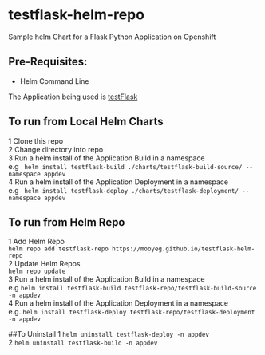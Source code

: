 # testflask-helm-repo

Sample helm Chart for a Flask Python Application on Openshift<br/>

## Pre-Requisites:<br/> 
- Helm Command Line

The Application being used is [testFlask](https://github.com/MoOyeg/testFlask.git)<br/>

## To run from Local Helm Charts
1 Clone this repo<br/>
2 Change directory into repo<br/>
3 Run a helm install of the Application Build in a namespace<br/>
e.g ``` helm install testflask-build ./charts/testflask-build-source/ --namespace appdev```<br/>
4 Run a helm install of the Application Deployment in a namespace <br/>
e.g ``` helm install testflask-deploy ./charts/testflask-deployment/ --namespace appdev```<br/>


## To run from Helm Repo
1 Add Helm Repo<br/>
```helm repo add testflask-repo https://mooyeg.github.io/testflask-helm-repo```<br/>
2 Update Helm Repos<br/>
```helm repo update```<br/>
3 Run a helm install of the Application Build in a namespace<br/>
e.g ```helm install testflask-build testflask-repo/testflask-build-source -n appdev```<br/>
4 Run a helm install of the Application Deployment in a namespace <br/>
e.g. ```helm install testflask-deploy testflask-repo/testflask-deployment -n appdev```<br/>

##To Uninstall
1 ```helm uninstall testflask-deploy -n appdev```<br/>
2 ```helm uninstall testflask-build -n appdev```<br/>
